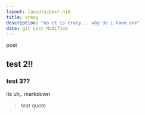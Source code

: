 ```yaml
---
layout: layouts/post.njk
title: crazy
description: "no it is crazy... why do i have one"
date: git Last Modified
---
```


post

## test 2!!

### test 3??


its uh,. markdown

> test quote